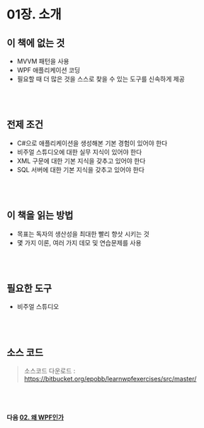 # 01장. 소개

## 이 책에 없는 것

* MVVM 패턴을 사용
* WPF 애플리케이션 코딩
* 필요할 때 더 많은 것을 스스로 찾을 수 있는 도구를 신속하게 제공

<br/>
<br/>

## 전제 조건
* C#으로 애플리케이션을 생성해본 기본 경험이 있어야 한다
* 비주얼 스튜디오에 대한 실무 지식이 있어야 한다
* XML 구문에 대한 기본 지식을 갖추고 있어야 한다
* SQL 서버에 대한 기본 지식을 갖추고 있어야 한다

<br/>
<br/>

## 이 책을 읽는 방법
* 목표는 독자의 생산성을 최대한 빨리 향삿 시키는 것
* 몇 가지 이론, 여러 가지 데모 및 연습문제를 사용

<br/>
<br/>

## 필요한 도구
* 비주얼 스튜디오

<br/>
<br/>

## 소스 코드
> 소스코드 다운로드 : https://bitbucket.org/epobb/learnwpfexercises/src/master/

<br/>
<br/>

#### 다음 [02. 왜 WPF인가](https://github.com/YearinKim/CSharp/tree/wpf_mvvm/01.%20WPF%20MVVM%20%EC%9D%BC%EC%A3%BC%EC%9D%BC%20%EB%A7%8C%EC%97%90%20%EB%B0%B0%EC%9A%B0%EA%B8%B0/02.%20%EC%99%9C%20WPF%EC%9D%B8%EA%B0%80)
